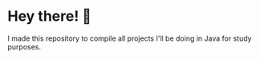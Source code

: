 # Hey there! 👋

I made this repository to compile all projects I'll be doing in Java for study purposes.
